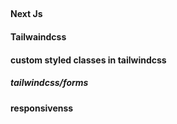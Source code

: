 ##

###

#### Next Js

#### Tailwaindcss

#### custom styled classes in tailwindcss

##### tailwindcss/forms

#### responsivenss
